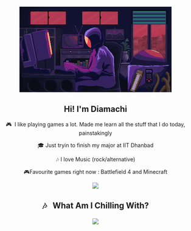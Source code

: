 

<p align="center"> <img src="./assets/123.gif" alt="me!" width="400"></p>

<h2 align="center">Hi! I'm Diamachi</h2>



<p align="center">
🎮&nbsp; I like playing games a lot. Made me learn all the stuff that I do today, painstakingly
</p>

<p align="center">
🎓&nbsp;Just tryin to finish my major at IIT Dhanbad
</p>

<p align="center">
🎶 I love Music (rock/alternative)
</p>

<p align="center">
🎮Favourite games right now :  Battlefield 4 and Minecraft

</p>

<p align="center">

<p align="center"> <img src="http://github-readme-streak-stats.herokuapp.com?user=diamachi&theme=radical&date_format=M%20j%5B%2C%20Y%5D&dates=26FFB6" width="350"/></p>

## <p align="center"> 🎶 &nbsp; What Am I Chilling With?</p>


<p align="center"> <img src="https://spotify-github-profile.vercel.app/api/view?uid=313zhibh4lxub7jseamnbqsckmni&cover_image=true&theme=default&bar_color=ff007b&bar_color_cover=false" width="250"/></p>


<br>




